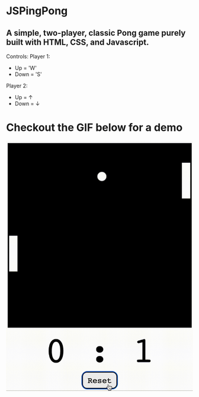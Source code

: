 # JSPingPong

## A simple, two-player, classic Pong game purely built with HTML, CSS, and Javascript.

Controls:
Player 1:
- Up = 'W'
- Down = 'S'

Player 2:
- Up = ↑
- Down = ↓

# Checkout the GIF below for a demo
![](https://raw.githubusercontent.com/ofthekings12/JSPingPong/5f18c32110122bf455689bf23aa926f83406f20c/gif/JSPong.gif)

